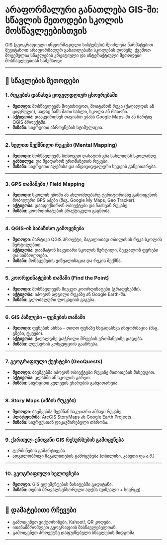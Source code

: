 # არაფორმალური განათლება GIS-ში: სწავლის მეთოდები სკოლის მოსწავლეებისთვის

GIS (გეოგრაფიული ინფორმაციული სისტემები) შეიძლება წარმატებით შევიტანოთ არაფორმალურ განათლებაში სკოლების დონეზე. ქვემოთ მოცემულია სწავლების კრეატიული და ინტერაქტიული მეთოდები მოსწავლეებთან სამუშაოდ:

---

## 📘 სწავლების მეთოდები

### 1. რუკების დანახვა ყოველდღიურ ცხოვრებაში
- **მეთოდი**: მოსწავლეებს მოეთხოვოთ, მოიტანონ რუკა (ქაღალდის ან ციფრული), სადაც ჩანს მათი სახლი, სკოლა ან რაიონი.
- **აქტივობა**: დააკვირდნენ თავიანთ უბანს Google Maps-ში ან მარტივ QGIS პროექტში.
- **მიზანი**: სივრცითი აზროვნების სტიმულაცია.

---

### 2. ხელით შექმნილი რუკები (Mental Mapping)
- **მეთოდი**: მოსწავლეებს სთხოვეთ დახატონ გზა სახლიდან სკოლამდე.
- **განხილვა**: და შეადარონ ერთმანეთის რუკები.
- **მიზანი**: სივრცითი აღქმისა და ინდივიდუალური ხედვის განვითარება.

---

### 3. GPS თამაშები / Field Mapping
- **მეთოდი**: სკოლის ეზოში ან ახლომდებარე ტერიტორიაზე გამოიყენონ მობილური GPS აპები (მაგ. Google My Maps, Geo Tracker).
- **აქტივობა**: დააფიქსირონ ობიექტები და ჩაასვან რუკაზე.
- **მიზანი**: კოორდინატების პრაქტიკული გაცნობა.

---

### 4. QGIS-ის საბაზისო გამოყენება
- **მეთოდი**: მარტივი QGIS პროექტი, მაგალითად თბილისის რუკა სკოლის წერტილებით.
- **აქტივობა**: დაამატონ საკუთარი სკოლის წერტილი, შეცვალონ ფერები და სიმბოლოები.
- **მიზანი**: მონაცემების ვიზუალიზაცია და რუკის შექმნა.

---

### 5. კოორდინატების თამაში (Find the Point)
- **მეთოდი**: მოსწავლეებს მიეცეთ კოორდინატები (გრადუსებში).
- **აქტივობა**: იპოვონ ადგილი რუკაზე ან Google Earth-ში.
- **მიზანი**: გლობალური ლოკაციის გაგება.

---

### 6. GIS პაზლები – ფენების თამაში
- **მეთოდი**: ფენების ახსნა – თითო ფენაზე სხვადასხვა ინფორმაცია (მაგ. გზები, ტყეები).
- **აქტივობა**: ქაღალდზე დაჭრილი შრეების ერთმანეთზე დადება.
- **მიზანი**: ლექსერის კონცეფციის გააზრება.

---

### 7. გეოგრაფიული ქუესტები (GeoQuests)
- **მეთოდი**: ბავშვებმა იპოვონ ობიექტები რუკაზე მითითების მიხედვით.
- **აქტივობა**: კლასში ან სკოლის გარეთ.
- **მიზანი**: სივრცითი კვლევის უნარების განვითარება.

---

### 8. Story Maps (ამბის რუკები)
- **მეთოდი**: ბავშვებმა შექმნან საკუთარი ამბავი რუკაზე.
- **პლატფორმა**: ArcGIS StoryMaps ან Google Earth Projects.
- **მიზანი**: სივრცესთან დაკავშირებული თხრობა.

---

### 9. ქართულ-ენოვანი GIS რესურსების გამოყენება
- ტერმინების გამარტივება.
- ადგილობრივი მაგალითების გამოყენება (თბილისი, კახეთი და ა.შ.)

---

### 10. გეოგრაფიული ხელოვნება
- **მეთოდი**: GIS ელემენტების ნახატებში გადატანა.
- **მიზანი**: თემის მრავალსენსორული აღქმა (ვიზუალი + სივრცე).

---

## 📎 დამატებითი რჩევები

- გამოიყენეთ ვიქტორინები, Kahoot!, QR კოდები.
- ითანამშრომლეთ გეოგრაფიის მასწავლებელთან.
- გამოიყენეთ პროექტზე დაფუძნებული სწავლების მიდგომა.

---

